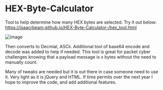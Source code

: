 # HEX-Byte-Calculator
Tool to help determine how many HEX bytes are selected. Try it out below:
https://isaacrbeam.github.io/HEX-Byte-Calculator-/hex_tool.html

![image](https://user-images.githubusercontent.com/23058214/221779432-1d55591b-7204-456f-8394-ad492f2cd025.png)



Then converts to Decmial, ASCii. Additional tool of base64 encode and decode was added to help if needed. This tool is great for packet cyber challenges knowing that a payload message is x bytes without the need to manually count. 

Many of tweaks are needed but it is out there in case someone need to use it. Very light as it is jQuery and HTML. If time permits over the next year I hope to improve the code, and add additional features. 
